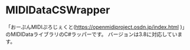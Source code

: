 # MIDIDataCSWrapper 
「おーぷんMIDIぷろじぇくと(https://openmidiproject.osdn.jp/index.html )」のMIDIDataライブラリのC#ラッパーです。 
バージョンは3.8に対応しています。
